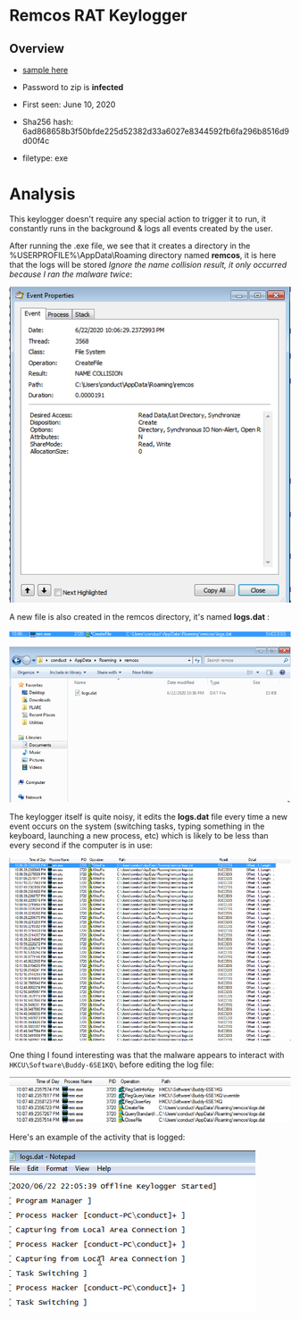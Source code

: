 # Remcos RAT Keylogger

## Overview
* [sample here](https://bazaar.abuse.ch/sample/6ad868658b3f50bfde225d52382d33a6027e8344592fb6fa296b8516d9d00f4c/) 

* Password to zip is **infected**

* First seen: June 10, 2020

* Sha256 hash: 6ad868658b3f50bfde225d52382d33a6027e8344592fb6fa296b8516d9d00f4c

* filetype: exe


# Analysis

This keylogger doesn't require any special action to trigger it to run, it constantly runs in the background & logs all events created by the user.

After running the .exe file, we see that it creates a directory in the %USERPROFILE%\AppData\Roaming directory named **remcos**, it is here that the logs will be stored *Ignore the name collision result, it only occurred because I ran the malware twice*:
 
![](/pic-set2/img1.png)

A new file is also created in the remcos directory, it's named **logs.dat** :

![](/pic-set2/img2.png)

![](/pic-set2/img3.png)

The keylogger itself is quite noisy, it edits the **logs.dat** file every time a new event occurs on the system (switching tasks, typing something in the keyboard, launching a new process, etc) which is likely to be less than every second if the computer is in use:

![](/pic-set2/img4.png)

One thing I found interesting was that the malware appears to interact with `HKCU\Software\Buddy-6SE1KQ\` before editing the log file:

![](/pic-set2/img5.png)

Here's an example of the activity that is logged:

![](/pic-set2/img6.png)
